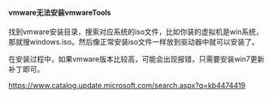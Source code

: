 #### vmware无法安装vmwareTools

找到vmware安装目录，搜索对应系统的iso文件，比如你装的虚拟机是win系统，那就搜windows.iso。然后像正常安装iso文件一样放到驱动器中就可以安装了。

在安装过程中，如果vmware版本比较高，可能会出现报错，只需要安装win7更新补丁即可。

https://www.catalog.update.microsoft.com/search.aspx?q=kb4474419

